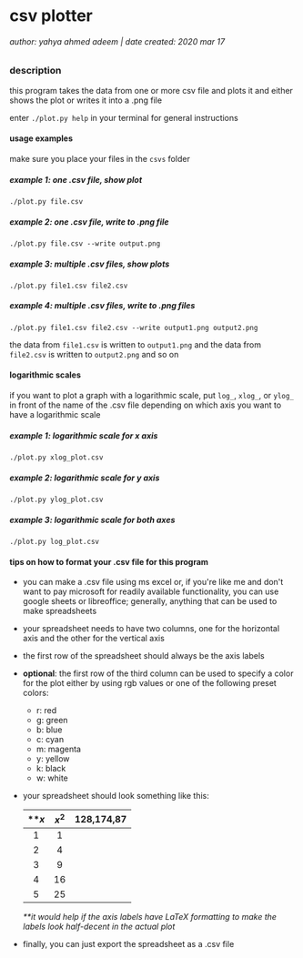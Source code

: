 # csv plotter

###### author: yahya ahmed adeem | date created: 2020 mar 17

### description

this program takes the data from one or more csv file and plots it
and either shows the plot or writes it into a .png file

enter `./plot.py help` in your terminal for general instructions

#### usage examples
make sure you place your files in the `csvs` folder
  
##### example 1: one .csv file, show plot
```
./plot.py file.csv
```
##### example 2: one .csv file, write to .png file
```
./plot.py file.csv --write output.png
```
##### example 3: multiple .csv files, show plots
```
./plot.py file1.csv file2.csv
```
##### example 4: multiple .csv files, write to .png files
```
./plot.py file1.csv file2.csv --write output1.png output2.png
```
the data from `file1.csv` is written to `output1.png` and the data
from `file2.csv` is written to `output2.png` and so on

#### logarithmic scales

if you want to plot a graph with a logarithmic scale, put `log_`,
`xlog_`, or `ylog_` in front of the name of the .csv file depending
on which axis you want to have a logarithmic scale

##### example 1: logarithmic scale for x axis

```
./plot.py xlog_plot.csv
```
##### example 2: logarithmic scale for y axis

```
./plot.py ylog_plot.csv
```
##### example 3: logarithmic scale for both axes

```
./plot.py log_plot.csv
```

#### tips on how to format your .csv file for this program

- you can make a .csv file using ms excel or, if you're like
me and don't want to pay microsoft for readily available
functionality, you can use google sheets or libreoffice;
generally, anything that can be used to make spreadsheets
- your spreadsheet needs to have two columns, one for the
horizontal axis and the other for the vertical axis
- the first row of the spreadsheet should always be the
axis labels
- **optional**: the first row of the third column can be used to specify a
color for the plot either by using rgb values or one of the following 
preset colors:
    - r: red
    - g: green
    - b: blue
    - c: cyan
    - m: magenta
    - y: yellow
    - k: black
    - w: white
- your spreadsheet should look something like this:

    | **$x$ | $x^2$ | 128,174,87 |
    |:---:|:---:|:---:|
    | 1 | 1 |
    | 2 | 4 |
    | 3 | 9 |
    | 4 | 16|
    | 5 | 25|
    
    _**it would help if the axis labels have LaTeX formatting
to make the labels look half-decent in the actual plot_
- finally, you can just export the spreadsheet as a .csv file
